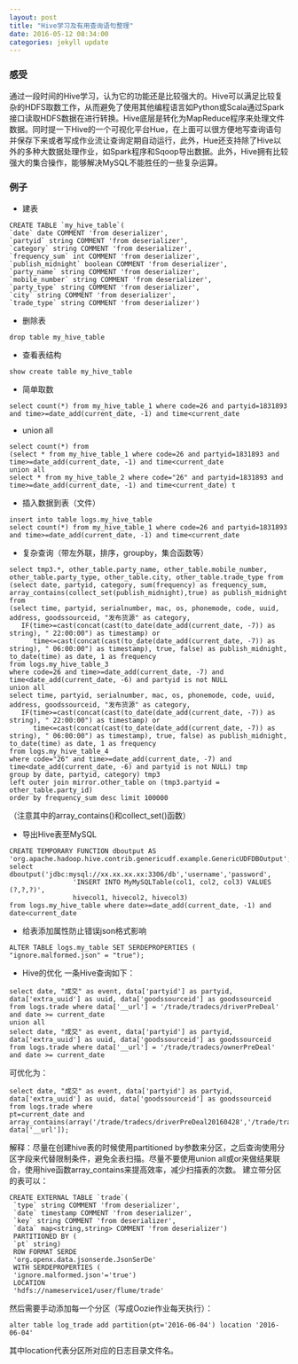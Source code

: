 ```yaml
---
layout: post
title: "Hive学习及有用查询语句整理"
date: 2016-05-12 08:34:00
categories: jekyll update
---
```

### 感受

通过一段时间的Hive学习，认为它的功能还是比较强大的。Hive可以满足比较复杂的HDFS取数工作，从而避免了使用其他编程语言如Python或Scala通过Spark接口读取HDFS数据在进行转换。Hive底层是转化为MapReduce程序来处理文件数据。同时提一下Hive的一个可视化平台Hue，在上面可以很方便地写查询语句并保存下来或者写成作业流让查询定期自动运行，此外，Hue还支持除了Hive以外的多种大数据处理作业，如Spark程序和Sqoop导出数据。此外，Hive拥有比较强大的集合操作，能够解决MySQL不能胜任的一些复杂运算。

### 例子

* 建表

```
CREATE TABLE `my_hive_table`(
`date` date COMMENT 'from deserializer', 
`partyid` string COMMENT 'from deserializer', 
`category` string COMMENT 'from deserializer', 
`frequency_sum` int COMMENT 'from deserializer',
`publish_midnight` boolean COMMENT 'from deserializer',
`party_name` string COMMENT 'from deserializer',
`mobile_number` string COMMENT 'from deserializer',
`party_type` string COMMENT 'from deserializer',
`city` string COMMENT 'from deserializer',
`trade_type` string COMMENT 'from deserializer')
```

* 删除表

```
drop table my_hive_table
```

* 查看表结构

```
show create table my_hive_table
```

* 简单取数

```
select count(*) from my_hive_table_1 where code=26 and partyid=1831893 and time>=date_add(current_date, -1) and time<current_date
```

* union all

```
select count(*) from 
(select * from my_hive_table_1 where code=26 and partyid=1831893 and time>=date_add(current_date, -1) and time<current_date
union all 
select * from my_hive_table_2 where code="26" and partyid=1831893 and time>=date_add(current_date, -1) and time<current_date) t
```

* 插入数据到表（文件）

```
insert into table logs.my_hive_table
select count(*) from my_hive_table_1 where code=26 and partyid=1831893 and time>=date_add(current_date, -1) and time<current_date
```

* 复杂查询（带左外联，排序，groupby，集合函数等）

```
select tmp3.*, other_table.party_name, other_table.mobile_number, other_table.party_type, other_table.city, other_table.trade_type from 
(select date, partyid, category, sum(frequency) as frequency_sum, array_contains(collect_set(publish_midnight),true) as publish_midnight from
(select time, partyid, serialnumber, mac, os, phonemode, code, uuid, address, goodssourceid, "发布货源" as category, 
   IF(time>=cast(concat(cast(to_date(date_add(current_date, -7)) as string), " 22:00:00") as timestamp) or 
      time<=cast(concat(cast(to_date(date_add(current_date, -7)) as string), " 06:00:00") as timestamp), true, false) as publish_midnight, 
to_date(time) as date, 1 as frequency 
from logs.my_hive_table_3 
where code=26 and time>=date_add(current_date, -7) and time<date_add(current_date, -6) and partyid is not NULL
union all
select time, partyid, serialnumber, mac, os, phonemode, code, uuid, address, goodssourceid, "发布货源" as category, 
   IF(time>=cast(concat(cast(to_date(date_add(current_date, -7)) as string), " 22:00:00") as timestamp) or 
      time<=cast(concat(cast(to_date(date_add(current_date, -7)) as string), " 06:00:00") as timestamp), true, false) as publish_midnight, 
to_date(time) as date, 1 as frequency  
from logs.my_hive_table_4 
where code="26" and time>=date_add(current_date, -7) and time<date_add(current_date, -6) and partyid is not NULL) tmp
group by date, partyid, category) tmp3 
left outer join mirror.other_table on (tmp3.partyid = other_table.party_id)
order by frequency_sum desc limit 100000
```
（注意其中的array_contains()和collect_set()函数）

* 导出Hive表至MySQL

```
CREATE TEMPORARY FUNCTION dboutput AS 'org.apache.hadoop.hive.contrib.genericudf.example.GenericUDFDBOutput';
select dboutput('jdbc:mysql://xx.xx.xx.xx:3306/db','username','password',
                'INSERT INTO MyMySQLTable(col1, col2, col3) VALUES (?,?,?)',
                hivecol1, hivecol2, hivecol3)
from logs.my_hive_table where date>=date_add(current_date, -1) and date<current_date 
```

* 给表添加属性防止错误json格式影响

```
ALTER TABLE logs.my_table SET SERDEPROPERTIES ( "ignore.malformed.json" = "true");
```

* Hive的优化
一条Hive查询如下：

```
select date, "成交" as event, data['partyid'] as partyid, data['extra_uuid'] as uuid, data['goodssourceid'] as goodssourceid 
from logs.trade where data['__url'] = '/trade/tradecs/driverPreDeal' and date >= current_date
union all
select date, "成交" as event, data['partyid'] as partyid, data['extra_uuid'] as uuid, data['goodssourceid'] as goodssourceid 
from logs.trade where data['__url'] = '/trade/tradecs/ownerPreDeal' and date >= current_date
```

可优化为：

```
select date, "成交" as event, data['partyid'] as partyid, data['extra_uuid'] as uuid, data['goodssourceid'] as goodssourceid 
from logs.trade where
pt=current_date and
array_contains(array('/trade/tradecs/driverPreDeal20160428','/trade/tradecs/ownerPreDeal'), data['__url']);
```

解释：尽量在创建hive表的时候使用partitioned by参数来分区，之后查询使用分区字段来代替限制条件，避免全表扫描。尽量不要使用union all或or来做结果联合，使用hive函数array_contains来提高效率，减少扫描表的次数。
建立带分区的表可以：

```
CREATE EXTERNAL TABLE `trade`(
 `type` string COMMENT 'from deserializer', 
 `date` timestamp COMMENT 'from deserializer', 
 `key` string COMMENT 'from deserializer', 
 `data` map<string,string> COMMENT 'from deserializer')
 PARTITIONED BY ( 
 `pt` string)
 ROW FORMAT SERDE 
 'org.openx.data.jsonserde.JsonSerDe' 
 WITH SERDEPROPERTIES ( 
 'ignore.malformed.json'='true') 
 LOCATION 
 'hdfs://nameservice1/user/flume/trade'
```

然后需要手动添加每一个分区（写成Oozie作业每天执行）：

```
alter table log_trade add partition(pt='2016-06-04') location '2016-06-04'
```

其中location代表分区所对应的日志目录文件名。